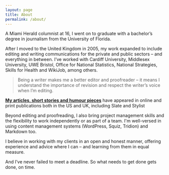 ```yaml
---
layout: page
title: About
permalink: /about/
---
```

A Miami Herald columnist at 16, I went on to graduate with a bachelor’s degree in journalism from the University of Florida.

After I moved to the United Kingdom in 2005, my work expanded to include editing and writing communications for the private and public sectors – and everything in between. I’ve worked with Cardiff University, Middlesex University, UWE Bristol, Office for National Statistics, National Strategies, Skills for Health and WikiJob, among others.

> Being a writer makes me a better editor and proofreader – it means I understand the importance of revision and respect the writer’s voice when I’m editing.

__[My articles, short stories and humour pieces](/writing)__ have appeared in online and print publications both in the US and UK, including Slate and Stylist

Beyond editing and proofreading, I also bring project management skills and the flexibility to work independently or as part of a team. I'm well-versed in using content management systems (WordPress, Squiz, Tridion) and Markdown too.  

I believe in working with my clients in an open and honest manner, offering experience and advice where I can – and learning from them in equal measure.

And I’ve never failed to meet a deadline. So what needs to get done gets done, on time.
